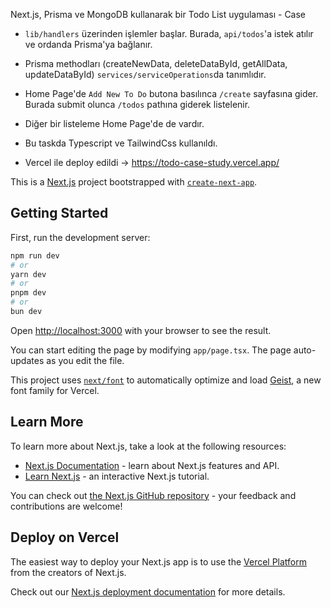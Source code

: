 Next.js, Prisma ve MongoDB kullanarak bir Todo List uygulaması - Case

- `lib/handlers` üzerinden işlemler başlar. Burada, `api/todos`'a istek atılır ve ordanda Prisma'ya bağlanır.

- Prisma methodları (createNewData, deleteDataById, getAllData, updateDataById) `services/serviceOperations`da tanımlıdır.

- Home Page'de `Add New To Do` butona basılınca `/create` sayfasına gider. Burada submit olunca `/todos` pathına giderek listelenir.

- Diğer bir listeleme Home Page'de de vardır.

- Bu taskda Typescript ve TailwindCss kullanıldı.

- Vercel ile deploy edildi -> https://todo-case-study.vercel.app/

This is a [Next.js](https://nextjs.org) project bootstrapped with [`create-next-app`](https://nextjs.org/docs/app/api-reference/cli/create-next-app).

## Getting Started

First, run the development server:

```bash
npm run dev
# or
yarn dev
# or
pnpm dev
# or
bun dev
```

Open [http://localhost:3000](http://localhost:3000) with your browser to see the result.

You can start editing the page by modifying `app/page.tsx`. The page auto-updates as you edit the file.

This project uses [`next/font`](https://nextjs.org/docs/app/building-your-application/optimizing/fonts) to automatically optimize and load [Geist](https://vercel.com/font), a new font family for Vercel.

## Learn More

To learn more about Next.js, take a look at the following resources:

- [Next.js Documentation](https://nextjs.org/docs) - learn about Next.js features and API.
- [Learn Next.js](https://nextjs.org/learn) - an interactive Next.js tutorial.

You can check out [the Next.js GitHub repository](https://github.com/vercel/next.js) - your feedback and contributions are welcome!

## Deploy on Vercel

The easiest way to deploy your Next.js app is to use the [Vercel Platform](https://vercel.com/new?utm_medium=default-template&filter=next.js&utm_source=create-next-app&utm_campaign=create-next-app-readme) from the creators of Next.js.

Check out our [Next.js deployment documentation](https://nextjs.org/docs/app/building-your-application/deploying) for more details.
